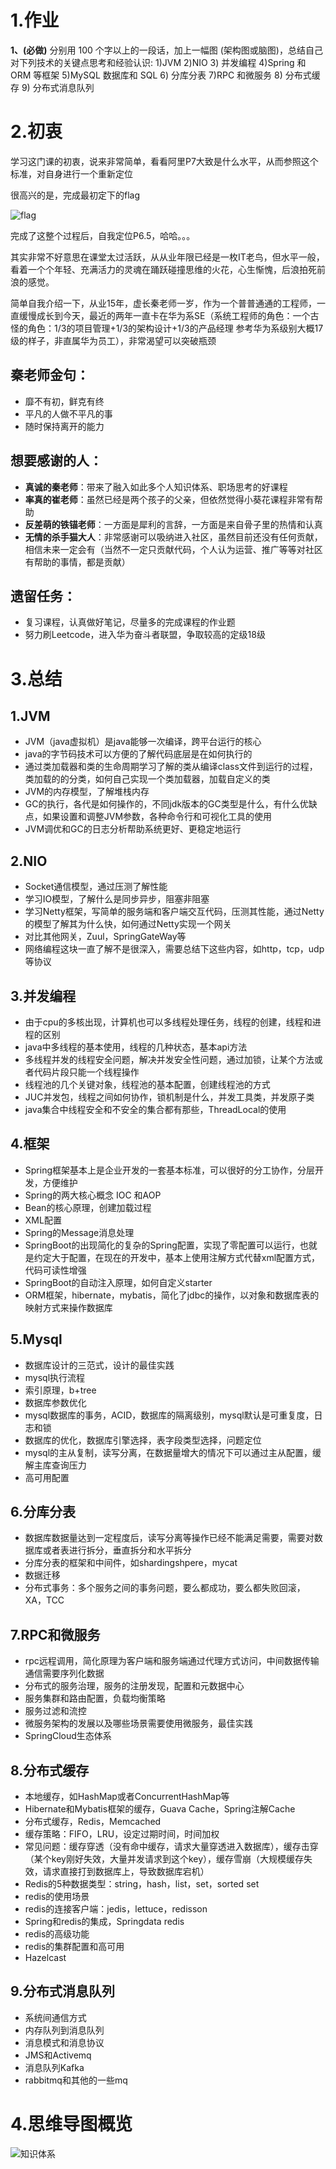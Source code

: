 # 1.作业

 **1、(必做)** 分别用 100 个字以上的一段话，加上一幅图 (架构图或脑图)，总结自己对下列技术的关键点思考和经验认识:
1)JVM 2)NIO 3) 并发编程 4)Spring 和 ORM 等框架 5)MySQL 数据库和 SQL 6) 分库分表 7)RPC 和微服务 8) 分布式缓存 9) 分布式消息队列 

# 2.初衷

学习这门课的初衷，说来非常简单，看看阿里P7大致是什么水平，从而参照这个标准，对自身进行一个重新定位

很高兴的是，完成最初定下的flag

![flag](flag.png)

完成了这整个过程后，自我定位P6.5，哈哈。。。

其实非常不好意思在课堂太过活跃，从从业年限已经是一枚IT老鸟，但水平一般，看着一个个年轻、充满活力的灵魂在踊跃碰撞思维的火花，心生惭愧，后浪拍死前浪的感觉。

简单自我介绍一下，从业15年，虚长秦老师一岁，作为一个普普通通的工程师，一直缓慢成长到今天，最近的两年一直卡在华为系SE（系统工程师的角色：一个古怪的角色：1/3的项目管理+1/3的架构设计+1/3的产品经理  参考华为系级别大概17级的样子，非直属华为员工），非常渴望可以突破瓶颈

## 秦老师金句：

- 靡不有初，鲜克有终
- 平凡的人做不平凡的事
- 随时保持离开的能力

## 想要感谢的人：

- **真诚的秦老师**：带来了融入如此多个人知识体系、职场思考的好课程
- **率真的崔老师**：虽然已经是两个孩子的父亲，但依然觉得小葵花课程非常有帮助
- **反差萌的铁锚老师**：一方面是犀利的言辞，一方面是来自骨子里的热情和认真
- **无情的杀手猫大人**：非常感谢可以吸纳进入社区，虽然目前还没有任何贡献，相信未来一定会有（当然不一定只贡献代码，个人认为运营、推广等等对社区有帮助的事情，都是贡献）

## 遗留任务：

- 复习课程，认真做好笔记，尽量多的完成课程的作业题
- 努力刷Leetcode，进入华为奋斗者联盟，争取较高的定级18级

# 3.总结

## 1.JVM

- JVM（java虚拟机）是java能够一次编译，跨平台运行的核心
- java的字节码技术可以方便的了解代码底层是在如何执行的
- 通过类加载器和类的生命周期学习了解的类从编译class文件到运行的过程，类加载的的分类，如何自己实现一个类加载器，加载自定义的类
- JVM的内存模型，了解堆栈内存
- GC的执行，各代是如何操作的，不同jdk版本的GC类型是什么，有什么优缺点，如果设置和调整JVM参数，各种命令行和可视化工具的使用
- JVM调优和GC的日志分析帮助系统更好、更稳定地运行

## 2.NIO

- Socket通信模型，通过压测了解性能
- 学习IO模型，了解什么是同步异步，阻塞非阻塞
- 学习Netty框架，写简单的服务端和客户端交互代码，压测其性能，通过Netty的模型了解其为什么快，如何通过Netty实现一个网关
- 对比其他网关，Zuul，SpringGateWay等
- 网络编程这块一直了解不是很深入，需要总结下这些内容，如http，tcp，udp等协议

## 3.并发编程

- 由于cpu的多核出现，计算机也可以多线程处理任务，线程的创建，线程和进程的区别
- java中多线程的基本使用，线程的几种状态，基本api方法
- 多线程并发的线程安全问题，解决并发安全性问题，通过加锁，让某个方法或者代码片段只能一个线程操作
- 线程池的几个关键对象，线程池的基本配置，创建线程池的方式
- JUC并发包，线程之间如何协作，锁机制是什么，并发工具类，并发原子类
- java集合中线程安全和不安全的集合都有那些，ThreadLocal的使用

## 4.框架

- Spring框架基本上是企业开发的一套基本标准，可以很好的分工协作，分层开发，方便维护
- Spring的两大核心概念 IOC 和AOP
- Bean的核心原理，创建加载过程
- XML配置
- Spring的Message消息处理
- SpringBoot的出现简化的复杂的Spring配置，实现了零配置可以运行，也就是约定大于配置，在现在的开发中，基本上使用注解方式代替xml配置方式，代码可读性增强
- SpringBoot的自动注入原理，如何自定义starter
- ORM框架，hibernate，mybatis，简化了jdbc的操作，以对象和数据库表的映射方式来操作数据库

## 5.Mysql

- 数据库设计的三范式，设计的最佳实践
- mysql执行流程
- 索引原理，b+tree
- 数据库参数优化
- mysql数据库的事务，ACID，数据库的隔离级别，mysql默认是可重复度，日志和锁
- 数据库的优化，数据库引擎选择，表字段类型选择，问题定位
- mysql的主从复制，读写分离，在数据量增大的情况下可以通过主从配置，缓解主库查询压力
- 高可用配置

## 6.分库分表

- 数据库数据量达到一定程度后，读写分离等操作已经不能满足需要，需要对数据库或者表进行拆分，垂直拆分和水平拆分
- 分库分表的框架和中间件，如shardingshpere，mycat
- 数据迁移
- 分布式事务：多个服务之间的事务问题，要么都成功，要么都失败回滚，XA，TCC

## 7.RPC和微服务

- rpc远程调用，简化原理为客户端和服务端通过代理方式访问，中间数据传输通信需要序列化数据
- 分布式的服务治理，服务的注册发现，配置和元数据中心
- 服务集群和路由配置，负载均衡策略
- 服务过滤和流控
- 微服务架构的发展以及哪些场景需要使用微服务，最佳实践
- SpringCloud生态体系

## 8.分布式缓存

- 本地缓存，如HashMap或者ConcurrentHashMap等
- Hibernate和Mybatis框架的缓存，Guava Cache，Spring注解Cache
- 分布式缓存，Redis，Memcached
- 缓存策略：FIFO，LRU，设定过期时间，时间加权
- 常见问题：缓存穿透（没有命中缓存，请求大量穿透进入数据库），缓存击穿（某个key刚好失效，大量并发请求到这个key），缓存雪崩（大规模缓存失效，请求直接打到数据库上，导致数据库宕机）
- Redis的5种数据类型：string，hash，list，set，sorted set
- redis的使用场景
- redis的连接客户端：jedis，lettuce，redisson
- Spring和redis的集成，Springdata redis
- redis的高级功能
- redis的集群配置和高可用
- Hazelcast

## 9.分布式消息队列

- 系统间通信方式
- 内存队列到消息队列
- 消息模式和消息协议
- JMS和Activemq
- 消息队列Kafka
- rabbitmq和其他的一些mq

# 4.思维导图概览

![知识体系](知识体系.png)